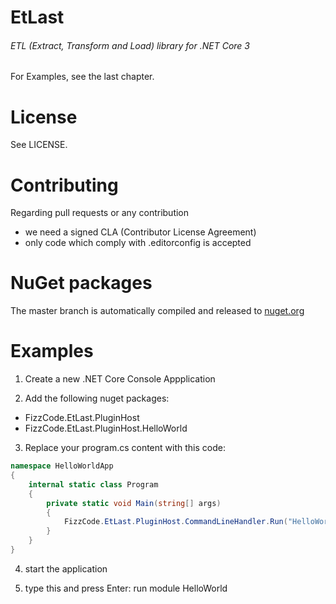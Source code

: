 # EtLast
###### ETL (Extract, Transform and Load) library for .NET Core 3

For Examples, see the last chapter.

# License

See LICENSE.

# Contributing

Regarding pull requests or any contribution
- we need a signed CLA (Contributor License Agreement)
- only code which comply with .editorconfig is accepted

# NuGet packages
The master branch is automatically compiled and released to [nuget.org](https://www.nuget.org/packages?q=fizzcode.etlast)

# Examples

1) Create a new .NET Core Console Appplication

2) Add the following nuget packages:
- FizzCode.EtLast.PluginHost
- FizzCode.EtLast.PluginHost.HelloWorld

3) Replace your program.cs content with this code:

```cs
namespace HelloWorldApp
{
    internal static class Program
    {
        private static void Main(string[] args)
        {
            FizzCode.EtLast.PluginHost.CommandLineHandler.Run("HelloWorld", args);
        }
    }
}
```

4) start the application

5) type this and press Enter: run module HelloWorld